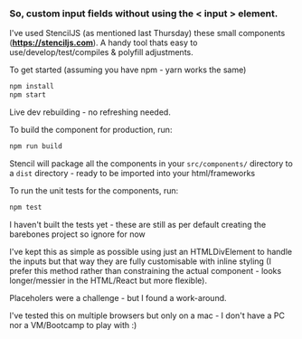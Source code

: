 
### So, custom input fields without using the < input > element.

I've used StencilJS (as mentioned last Thursday) these small components (**https://stenciljs.com**). A handy tool thats easy to use/develop/test/compiles & polyfill adjustments. 


To get started (assuming you have npm - yarn works the same)

```bash
npm install
npm start
```

Live dev rebuilding - no refreshing needed.

To build the component for production, run:

```bash
npm run build
```

Stencil will package all the components in your ```src/components/``` directory to a ```dist``` directory - ready to be imported into your html/frameworks

To run the unit tests for the components, run:
```bash
npm test
```

I haven't built the tests yet - these are still as per default creating the barebones project so ignore for now

I've kept this as simple as possible using just an HTMLDivElement to handle the inputs but that way they are fully customisable with inline styling (I prefer this method rather than constraining the actual component - looks longer/messier in the HTML/React but more flexible).

Placeholers were a challenge - but I found a work-around.

I've tested this on multiple browsers but only on a mac - I don't have a PC nor a VM/Bootcamp to play with :)



